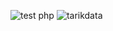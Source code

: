 ![test php](https://github.com/user-attachments/assets/2e511781-156d-4db0-af48-720970976e67)
![tarikdata](https://github.com/user-attachments/assets/6f00313c-a8ee-4cac-a494-f032985ca513)
